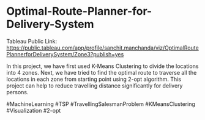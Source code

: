 # Optimal-Route-Planner-for-Delivery-System

Tableau Public Link: https://public.tableau.com/app/profile/sanchit.manchanda/viz/OptimalRoutePlannerforDeliverySystem/Zone3?publish=yes

In this project, we have first used K-Means Clustering to divide the locations into 4 zones.  Next, we have tried to find the optimal route to traverse all the locations in each zone from starting point using 2-opt algorithm. This project can help to reduce travelling distance significantly for delivery persons. 

#MachineLearning
#TSP
#TravellingSalesmanProblem
#KMeansClustering
#Visualization
#2-opt

